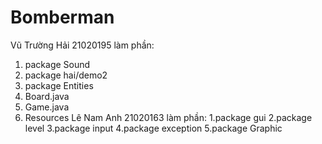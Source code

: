 # Bomberman
Vũ Trường Hải 21020195 làm phần:
 1. package Sound
 2. package hai/demo2
 3. package Entities
 4. Board.java
 5. Game.java
 6. Resources
Lê Nam Anh 21020163 làm phần:
1.package gui
2.package level
3.package input
4.package exception
5.package Graphic

